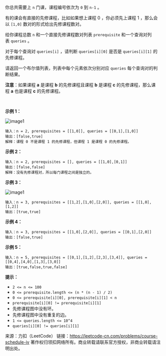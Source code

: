 你总共需要上 ```n``` 门课，课程编号依次为 ```0``` 到 ```n-1``` 。

有的课会有直接的先修课程，比如如果想上课程 0 ，你必须先上课程 1 ，那么会以 ```[1,0]``` 数对的形式给出先修课程数对。

给你课程总数 ```n``` 和一个直接先修课程数对列表 ```prerequisite``` 和一个查询对列表 ```queries``` 。

对于每个查询对 ```queries[i]``` ，请判断 ```queries[i][0]``` 是否是 ```queries[i][1]``` 的先修课程。

请返回一个布尔值列表，列表中每个元素依次分别对应 ```queries``` 每个查询对的判断结果。

**注意**：如果课程 **a** 是课程 **b** 的先修课程且课程 **b** 是课程 **c** 的先修课程，那么课程 **a** 也是课程 **c** 的先修课程。

 

**示例 1：**

![image1](https://github.com/Zhenghao-Liu/LeetCode_problem-and-solution/blob/master/1462.课程安排IV/graph.png)

```
输入：n = 2, prerequisites = [[1,0]], queries = [[0,1],[1,0]]
输出：[false,true]
解释：课程 0 不是课程 1 的先修课程，但课程 1 是课程 0 的先修课程。
```
**示例 2：**
```
输入：n = 2, prerequisites = [], queries = [[1,0],[0,1]]
输出：[false,false]
解释：没有先修课程对，所以每门课程之间是独立的。
```
**示例 3：**

![image1](https://github.com/Zhenghao-Liu/LeetCode_problem-and-solution/blob/master/1462.课程安排IV/graph-1.png)
```
输入：n = 3, prerequisites = [[1,2],[1,0],[2,0]], queries = [[1,0],[1,2]]
输出：[true,true]
```
**示例 4：**
```
输入：n = 3, prerequisites = [[1,0],[2,0]], queries = [[0,1],[2,0]]
输出：[false,true]
```
**示例 5：**
```
输入：n = 5, prerequisites = [[0,1],[1,2],[2,3],[3,4]], queries = [[0,4],[4,0],[1,3],[3,0]]
输出：[true,false,true,false]
```

**提示：**

* ```2 <= n <= 100```
* ```0 <= prerequisite.length <= (n * (n - 1) / 2)```
* ```0 <= prerequisite[i][0], prerequisite[i][1] < n```
* ```prerequisite[i][0] != prerequisite[i][1]```
* 先修课程图中没有环。
* 先修课程图中没有重复的边。
* ```1 <= queries.length <= 10^4```
* ```queries[i][0] != queries[i][1]```

来源：力扣（LeetCode）
链接：https://leetcode-cn.com/problems/course-schedule-iv
著作权归领扣网络所有。商业转载请联系官方授权，非商业转载请注明出处。
